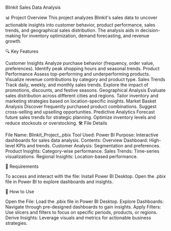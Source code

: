 Blinkit Sales Data Analysis

📊 Project Overview This project analyzes Blinkit's sales data to uncover actionable insights into customer behavior, product performance, sales trends, and geographical sales distribution. The analysis aids in decision-making for inventory optimization, demand forecasting, and revenue growth.

🔍 Key Features

Customer Insights Analyze purchase behavior (frequency, order value, preferences). Identify peak shopping hours and seasonal trends.
Product Performance Assess top-performing and underperforming products. Visualize revenue contributions by category and product type.
Sales Trends Track daily, weekly, and monthly sales trends. Explore the impact of promotions, discounts, and festive seasons.
Geographical Analysis Evaluate sales distribution across different cities and regions. Tailor inventory and marketing strategies based on location-specific insights.
Market Basket Analysis Discover frequently purchased product combinations. Suggest cross-selling and upselling opportunities.
Predictive Analytics Forecast future sales trends for strategic planning. Optimize inventory levels and reduce stockouts or overstocking.
🛠️ File Details

File Name: Blinkit_Project_.pbix Tool Used: Power BI Purpose: Interactive dashboards for sales data analysis. Contents: Overview Dashboard: High-level KPIs and trends. Customer Analysis: Segmentation and preferences. Product Insights: Category-wise performance. Sales Trends: Time-series visualizations. Regional Insights: Location-based performance.

📝 Requirements

To access and interact with the file: Install Power BI Desktop. Open the .pbix file in Power BI to explore dashboards and insights.

📂 How to Use

Open the File: Load the .pbix file in Power BI Desktop. Explore Dashboards: Navigate through pre-designed dashboards to gain insights. Apply Filters: Use slicers and filters to focus on specific periods, products, or regions. Derive Insights: Leverage visuals and metrics for actionable business strategies.
